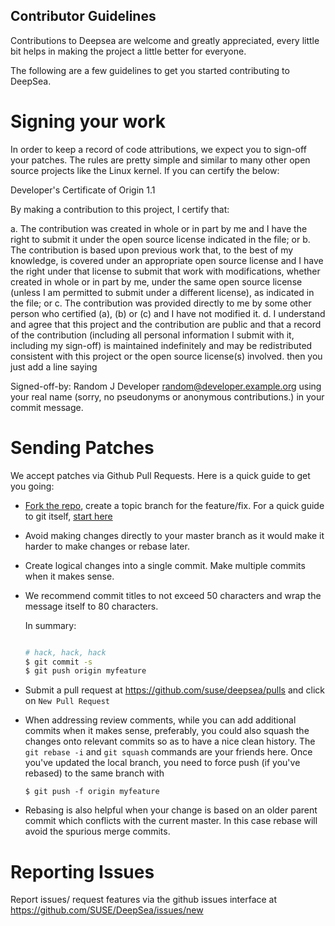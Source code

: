 Contributor Guidelines
---------------------------

Contributions to Deepsea are welcome and greatly appreciated, every little bit
helps in making the project a little better for everyone.

The following are a few guidelines to get you started contributing to DeepSea.

Signing your work
=======================

In order to keep a record of code attributions, we expect you to sign-off your
patches. The rules are pretty simple and similar to many other open source
projects like the Linux kernel. If you can certify the below:

Developer's Certificate of Origin 1.1

By making a contribution to this project, I certify that:

a. The contribution was created in whole or in part by me and I have the right to submit it under the open source license indicated in the file; or
b. The contribution is based upon previous work that, to the best of my knowledge, is covered under an appropriate open source license and I have the right under that license to submit that work with modifications, whether created in whole or in part by me, under the same open source license (unless I am permitted to submit under a different license), as indicated in the file; or
c. The contribution was provided directly to me by some other person who certified (a), (b) or (c) and I have not modified it.
d. I understand and agree that this project and the contribution are public and that a record of the contribution (including all personal information I submit with it, including my sign-off) is maintained indefinitely and may be redistributed consistent with this project or the open source license(s) involved.
then you just add a line saying

Signed-off-by: Random J Developer <random@developer.example.org>
using your real name (sorry, no pseudonyms or anonymous contributions.) in your
commit message.


Sending Patches
====================

We accept patches via Github Pull Requests. Here is a quick guide to get you
going:

- [Fork the repo](https://help.github.com/articles/fork-a-repo/), create a topic
  branch for the feature/fix. For a quick guide to git
  itself, [start here](http://rogerdudler.github.io/git-guide/)
- Avoid making changes directly to your master branch as it would make it harder
  to make changes or rebase later.
- Create logical changes into a single commit. Make multiple commits when it
  makes sense.
- We recommend commit titles to not exceed 50 characters and wrap the message
  itself to 80 characters.

  In summary:

  ```sh

  # hack, hack, hack
  $ git commit -s
  $ git push origin myfeature

  ```

- Submit a pull request at https://github.com/suse/deepsea/pulls and click on
  `New Pull Request`
- When addressing review comments, while you can add additional commits when it
  makes sense, preferably, you could also squash the changes onto relevant
  commits so as to have a nice clean history. The `git rebase -i` and `git
  squash` commands are your friends here. Once you've updated the local branch,
  you need to force push (if you've rebased) to the same branch with

  ```
  $ git push -f origin myfeature
  ```

-  Rebasing is also helpful when your change is based on an older parent commit
   which conflicts with the current master. In this case rebase will avoid the
   spurious merge commits.

Reporting Issues
======================

Report issues/ request features via the github issues interface at
https://github.com/SUSE/DeepSea/issues/new

